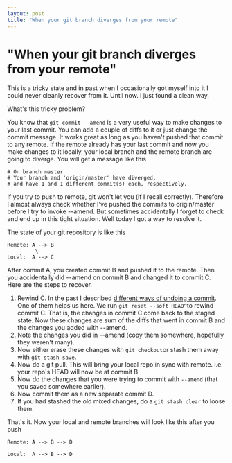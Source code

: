 ```yaml
---
layout: post
title: "When your git branch diverges from your remote"
---
```

"When your git branch diverges from your remote"
===
This is a tricky state and in past when I occasionally got myself into it I could never cleanly recover from it. Until now. I just found a clean way.  
  
What's this tricky problem?  
  
You know that `git commit --amend` is a very useful way to make changes to your last commit. You can add a couple of diffs to it or just change the commit message. It works great as long as you haven't pushed that commit to any remote. If the remote already has your last commit and now you make changes to it locally, your local branch and the remote branch are going to diverge. You will get a message like this  
  

    # On branch master  
    # Your branch and 'origin/master' have diverged,  
    # and have 1 and 1 different commit(s) each, respectively.  
      
    

If you try to push to remote, git won't let you (if I recall correctly). Therefore I almost always check whether I've pushed the commits to origin/master before I try to invoke --amend. But sometimes accidentally I forget to check and end up in this tight situation. Well today I got a way to resolve it.  
  
The state of your git repository is like this  
  

    Remote: A --> B  
             \  
    Local:  A --> C  
      
    

After commit A, you created commit B and pushed it to the remote. Then you accidentally did --amend on commit B and changed it to commit C. Here are the steps to recover.  

1. Rewind C. In the past I described [different ways of undoing a commit][0]. One of them helps us here. We run `git reset --soft HEAD^`to rewind commit C. That is, the changes in commit C come back to the staged state. Now these changes are sum of the diffs that went in commit B and the changes you added with --amend. 
2. Note the changes you did in --amend (copy them somewhere, hopefully they weren't many). 
3. Now either erase these changes with `git checkout`or stash them away with `git stash save`. 
4. Now do a git pull. This will bring your local repo in sync with remote. i.e. your repo's HEAD will now be at commit B. 
5. Now do the changes that you were trying to commit with `--amend` (that you saved somewhere earlier). 
6. Now commit them as a new separate commit D. 
7. If you had stashed the old mixed changes, do a `git stash clear` to loose them.

That's it. Now your local and remote branches will look like this after you push

  
    Remote: A --> B --> D  
               
    Local:  A --> B --> D  
      
    

  


[0]: http://jyro.blogspot.in/2012/05/rolling-back-latest-git-commit.html
